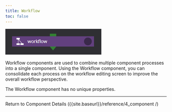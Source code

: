 ```yaml
---
title: Workflow
toc: false
---
```


![img](./img/workflow.png "workflow")

Workflow components are used to combine multiple component processes into a single component.
Using the Workflow component, you can consolidate each process on the workflow editing screen to improve the overall workflow perspective.

The Workflow component has no unique properties.

--------
Return to Component Details ({{site.baseurl}}/reference/4_component /)
